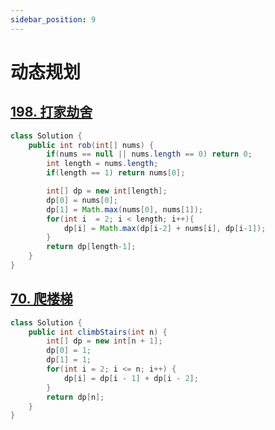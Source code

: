 ```yaml
---
sidebar_position: 9
---
```


# 动态规划

## [198. 打家劫舍](https://leetcode.cn/problems/house-robber/)

```java
class Solution {
    public int rob(int[] nums) {
        if(nums == null || nums.length == 0) return 0;
        int length = nums.length;
        if(length == 1) return nums[0];

        int[] dp = new int[length];
        dp[0] = nums[0];
        dp[1] = Math.max(nums[0], nums[1]);
        for(int i  = 2; i < length; i++){
            dp[i] = Math.max(dp[i-2] + nums[i], dp[i-1]);
        }
        return dp[length-1];
    }
}
```

## [70. 爬楼梯](https://leetcode.cn/problems/climbing-stairs/)

```java
class Solution {
    public int climbStairs(int n) {
        int[] dp = new int[n + 1];
        dp[0] = 1;
        dp[1] = 1;
        for(int i = 2; i <= n; i++) {
            dp[i] = dp[i - 1] + dp[i - 2];
        }
        return dp[n];
    }
}
```

